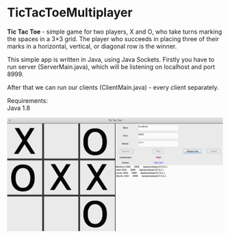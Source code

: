 # TicTacToeMultiplayer


<b>Tic Tac Toe </b> - simple game for two players, X and O, who take turns marking the spaces in a 3×3 grid. The player who succeeds in placing three of their marks in a horizontal, vertical, or diagonal row is the winner.

This simple app is written in Java, using Java Sockets. Firstly you have to run server (ServerMain.java), which will be listening on localhost and port 8999.

After that we can run our clients (ClientMain.java) - every client separately. 


Requirements:
</br>
Java 1.8


![alt text](https://raw.githubusercontent.com/mdzierzecki/TicTacToeMultiplayer/master/src/files/demo.png)

